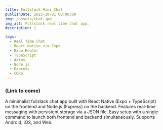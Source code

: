 ```yaml
---
title: Fullstack Mini Chat
publishDate: 2023-10-01 00:00:00
img: /assets/chat.jpg
img_alt: Fullstack real time chat app.
description: |

tags:
  - Real Time Chat
  - React Native via Expo
  - Expo Router
  - TypeScript
  - Axios
  - Node.js
  - Express
  - CORS
---
```


### (Link to come)

A minimalist fullstack chat app built with React Native (Expo + TypeScript) on the frontend and Node.js (Express) on the backend.
Features real-time messaging with persistent storage via a JSON file.
Easy setup with a single command to launch both frontend and backend simultaneously.
Supports Android, iOS, and Web.